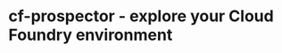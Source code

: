 cf-prospector - explore your Cloud Foundry environment
======================================================
